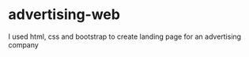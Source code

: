 # advertising-web
I used html, css and bootstrap to create landing page for an advertising company 
